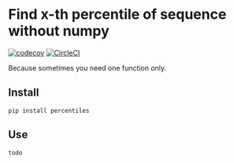 # Find x-th percentile of sequence without numpy 

[![codecov](https://codecov.io/gh/heaviss/percentiles/branch/master/graph/badge.svg)](https://codecov.io/gh/heaviss/percentiles)
[![CircleCI](https://circleci.com/gh/heaviss/percentiles.svg?style=svg)](https://circleci.com/gh/heaviss/percentiles)

Because sometimes you need one function only.

## Install
```
pip install percentiles
```

## Use
```
todo
```

